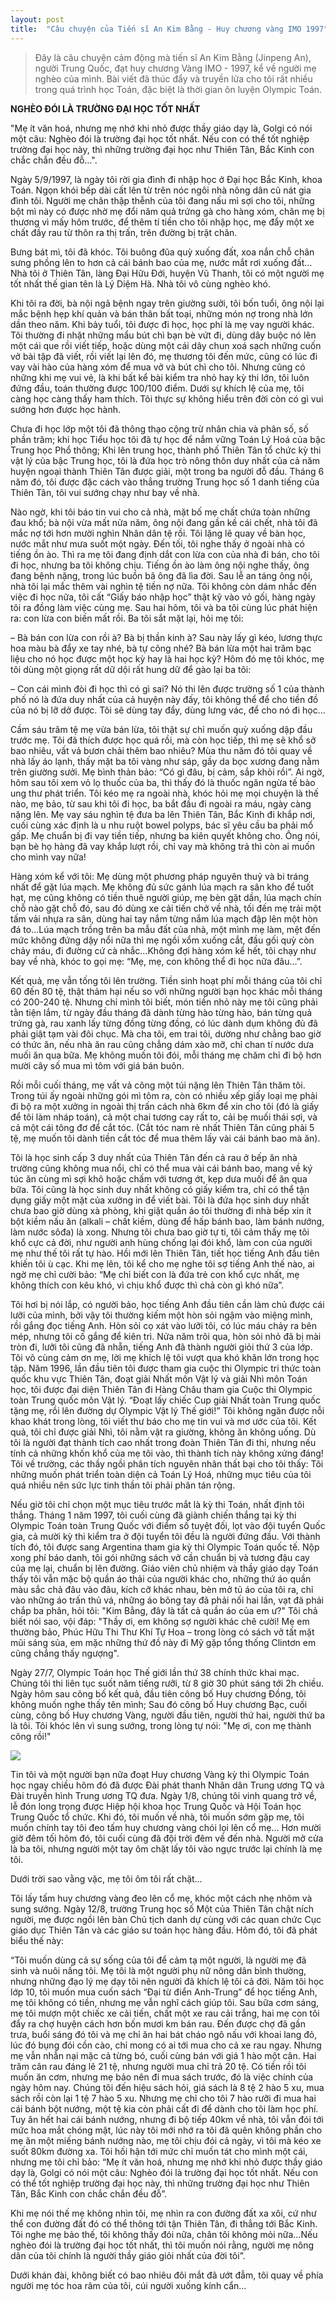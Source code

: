 ```yaml
---
layout: post
title:  "Câu chuyện của Tiến sĩ An Kim Bằng - Huy chương vàng IMO 1997"
---
```


> Đây là câu chuyện cảm động mà tiến sĩ An Kim Bằng (Jinpeng An), người Trung Quốc, đạt huy chương Vàng IMO - 1997, kể về người mẹ nghèo của mình. Bài viết đã thúc đẩy và truyền lửa cho tôi rất nhiều trong quá trình học Toán, đặc biệt là thời gian ôn luyện Olympic Toán.

**NGHÈO ĐÓI LÀ TRƯỜNG ĐẠI HỌC TỐT NHẤT**

"Mẹ ít văn hoá, nhưng mẹ nhớ khi nhỏ được thầy giáo dạy là, Golgi có nói một câu: Nghèo đói
là trường đại học tốt nhất. Nếu con có thể tốt nghiệp trường đại học này, thì những trường đại
học như Thiên Tân, Bắc Kinh con chắc chắn đều đỗ…".

Ngày 5/9/1997, là ngày tôi rời gia đình đi nhập học ở Đại học Bắc Kinh, khoa Toán. Ngọn khói
bếp dài cất lên từ trên nóc ngôi nhà nông dân cũ nát gia đình tôi. Người mẹ chân thập thễnh của
tôi đang nấu mì sợi cho tôi, những bột mì này có được nhờ mẹ đổi năm quả trứng gà cho hàng
xóm, chân mẹ bị thương vì mấy hôm trước, để thêm tí tiền cho tôi nhập học, mẹ đẩy một xe
chất đầy rau từ thôn ra thị trấn, trên đường bị trật chân.

Bưng bát mì, tôi đã khóc. Tôi buông đũa quỳ xuống đất, xoa nắn chỗ chân sưng phồng lên to
hơn cả cái bánh bao của mẹ, nước mắt rơi xuống đất… Nhà tôi ở Thiên Tân, làng Đại Hữu Đới,
huyện Vũ Thanh, tôi có một người mẹ tốt nhất thế gian tên là Lý Diệm Hà. Nhà tôi vô cùng
nghèo khó.

Khi tôi ra đời, bà nội ngã bệnh ngay trên giường sưởi, tôi bốn tuổi, ông nội lại mắc bệnh hẹp khí
quản và bán thân bất toại, những món nợ trong nhà lớn dần theo năm. Khi bảy tuổi, tôi được đi
học, học phí là mẹ vay người khác. Tôi thường đi nhặt những mẩu bút chì bạn bè vứt đi, dùng
dây buộc nó lên một cái que rồi viết tiếp, hoặc dùng một cái dây chun xoá sạch những cuốn vở
bài tập đã viết, rồi viết lại lên đó, mẹ thương tôi đến mức, cũng có lúc đi vay vài hào của hàng
xóm để mua vở và bút chì cho tôi. Nhưng cũng có những khi mẹ vui vẻ, là khi bất kể bài kiểm
tra nhỏ hay kỳ thi lớn, tôi luôn đứng đầu, toán thường được 100/100 điểm. Dưới sự khích lệ
của mẹ, tôi càng học càng thấy ham thích. Tôi thực sự không hiểu trên đời còn có gì vui sướng
hơn được học hành.

Chưa đi học lớp một tôi đã thông thạo cộng trừ nhân chia và phân số, số phần trăm; khi học
Tiểu học tôi đã tự học để nắm vững Toán Lý Hoá của bậc Trung học Phổ thông; Khi lên trung
học, thành phố Thiên Tân tổ chức kỳ thi vật lý của bậc Trung học, tôi là đứa học trò nông thôn
duy nhất của cả năm huyện ngoại thành Thiên Tân được giải, một trong ba người đỗ đầu.
Tháng 6 năm đó, tôi được đặc cách vào thẳng trường Trung học số 1 danh tiếng của Thiên
Tân, tôi vui sướng chạy như bay về nhà.

Nào ngờ, khi tôi báo tin vui cho cả nhà, mặt bố mẹ chất chứa toàn những đau khổ; bà nội vừa
mất nửa năm, ông nội đang gần kề cái chết, nhà tôi đã mắc nợ tới hơn mười nghìn Nhân dân tệ
rồi. Tôi lặng lẽ quay về bàn học, nước mắt như mưa suốt một ngày. Đến tối, tôi nghe thấy ở
ngoài nhà có tiếng ồn ào. Thì ra mẹ tôi đang định dắt con lừa con của nhà đi bán, cho tôi đi học,
nhưng ba tôi không chịu. Tiếng ồn ào làm ông nội nghe thấy, ông đang bệnh nặng, trong lúc
buồn bã ông đã lìa đời. Sau lễ an táng ông nội, nhà tôi lại mắc thêm vài nghìn tệ tiền nợ nữa.
Tôi không còn dám nhắc đến việc đi học nữa, tôi cất “Giấy báo nhập học” thật kỹ vào vỏ gối,
hàng ngày tôi ra đồng làm việc cùng mẹ. Sau hai hôm, tôi và ba tôi cùng lúc phát hiện ra: con
lừa con biến mất rồi. Ba tôi sắt mặt lại, hỏi mẹ tôi:

– Bà bán con lừa con rồi à? Bà bị thần kinh à? Sau này lấy gì kéo, lương thực hoa màu bà đẩy
xe tay nhé, bà tự cõng nhé? Bà bán lừa một hai trăm bạc liệu cho nó học được một học kỳ hay
là hai học kỳ?
Hôm đó mẹ tôi khóc, mẹ tôi dùng một giọng rất dữ dội rất hung dữ để gào lại ba tôi:

– Con cái mình đòi đi học thì có gì sai? Nó thi lên được trường số 1 của thành phố nó là đứa
duy nhất của cả huyện này đấy, tôi không thể để cho tiền đồ của nó bị lỡ dở được. Tôi sẽ dùng
tay đẩy, dùng lưng vác, để cho nó đi học…

Cầm sáu trăm tệ mẹ vừa bán lừa, tôi thật sự chỉ muốn quỳ xuống dập đầu trước mẹ. Tôi đã
thích được học quá rồi, mà còn học tiếp, thì mẹ sẽ khổ sở bao nhiêu, vất vả bươn chải thêm
bao nhiêu? Mùa thu năm đó tôi quay về nhà lấy áo lạnh, thấy mặt ba tôi vàng như sáp, gầy da
bọc xương đang nằm trên giường sưởi. Mẹ bình thản bảo: “Có gì đâu, bị cảm, sắp khỏi rồi”. Ai
ngờ, hôm sau tôi xem vỏ lọ thuốc của ba, thì thấy đó là thuốc ngăn ngừa tế bào ung thư phát
triển. Tôi kéo mẹ ra ngoài nhà, khóc hỏi mẹ mọi chuyện là thế nào, mẹ bảo, từ sau khi tôi đi
học, ba bắt đầu đi ngoài ra máu, ngày càng nặng lên.
Mẹ vay sáu nghìn tệ đưa ba lên Thiên Tân, Bắc Kinh đi khắp nơi, cuối cùng xác định là u nhu
ruột bowel polyps, bác sĩ yêu cầu ba phải mổ gấp. Mẹ chuẩn bị đi vay tiền tiếp, nhưng ba kiên
quyết không cho. Ông nói, bạn bè họ hàng đã vay khắp lượt rồi, chỉ vay mà không trả thì còn ai
muốn cho mình vay nữa!

Hàng xóm kể với tôi: Mẹ dùng một phương pháp nguyên thuỷ và bi tráng nhất để gặt lúa mạch.
Mẹ không đủ sức gánh lúa mạch ra sân kho để tuốt hạt, mẹ cũng không có tiền thuê người
giúp, mẹ bèn gặt dần, lúa mạch chín chỗ nào gặt chỗ đó, sau đó dùng xe cải tiến chở về nhà,
tối đến mẹ trải một tấm vải nhựa ra sân, dùng hai tay nắm từng nắm lúa mạch đập lên một hòn
đá to…Lúa mạch trồng trên ba mẫu đất của nhà, một mình mẹ làm, mệt đến mức không đứng
dậy nổi nữa thì mẹ ngồi xổm xuống cắt, đầu gối quỳ còn chảy máu, đi đường cứ cà
nhắc…Không đợi hàng xóm kể hết, tôi chạy như bay về nhà, khóc to gọi mẹ: “Mẹ, mẹ, con
không thể đi học nữa đâu…”.

Kết quả, mẹ vẫn tống tôi lên trường. Tiền sinh hoạt phí mỗi tháng của tôi chỉ 60 đến 80 tệ, thật
thảm hại nếu so với những người bạn học khác mỗi tháng có 200-240 tệ. Nhưng chỉ mình tôi
biết, món tiền nhỏ này mẹ tôi cũng phải tằn tiện lắm, từ ngày đầu tháng đã dành từng hào từng
hào, bán từng quả trứng gà, rau xanh lấy từng đồng từng đồng, có lúc dành dụm không đủ đã
phải giật tạm vài đôi chục. Mà cha tôi, em trai tôi, dường như chẳng bao giờ có thức ăn, nếu
nhà ăn rau cũng chẳng dám xào mỡ, chỉ chan tí nước dưa muối ăn qua bữa. Mẹ không muốn
tôi đói, mỗi tháng mẹ chăm chỉ đi bộ hơn mười cây số mua mì tôm với giá bán buôn.

Rồi mỗi cuối tháng, mẹ vất vả cõng một túi nặng lên Thiên Tân thăm tôi. Trong túi ấy ngoài
những gói mì tôm ra, còn có nhiều xếp giấy loại mẹ phải đi bộ ra một xưởng in ngoài thị trấn
cách nhà 6km để xin cho tôi (đó là giấy để tôi làm nháp toán), cả một chai tương cay rất to, cải
bẹ muối thái sợi, và cả một cái tông đơ để cắt tóc. (Cắt tóc nam rẻ nhất Thiên Tân cũng phải 5
tệ, mẹ muốn tôi dành tiền cắt tóc để mua thêm lấy vài cái bánh bao mà ăn).

Tôi là học sinh cấp 3 duy nhất của Thiên Tân đến cả rau ở bếp ăn nhà trường cũng không mua
nổi, chỉ có thể mua vài cái bánh bao, mang về ký túc ăn cùng mì sợi khô hoặc chấm với tương
ớt, kẹp dưa muối để ăn qua bữa. Tôi cũng là học sinh duy nhất không có giấy kiểm tra, chỉ có
thể tận dụng giấy một mặt của xưởng in để viết bài. Tôi là đứa học sinh duy nhất chưa bao giờ
dùng xà phòng, khi giặt quần áo tôi thường đi nhà bếp xin ít bột kiềm nấu ăn (alkali – chất kiềm,
dùng để hấp bánh bao, làm bánh nướng, làm nước sôđa) là xong. Nhưng tôi chưa bao giờ tự ti,
tôi cảm thấy mẹ tôi khổ cực cả đời, như người anh hùng chống lại đói khổ, làm con của người
mẹ như thế tôi rất tự hào. Hồi mới lên Thiên Tân, tiết học tiếng Anh đầu tiên khiến tôi ù cạc. Khi
mẹ lên, tôi kể cho mẹ nghe tôi sợ tiếng Anh thế nào, ai ngờ mẹ chỉ cười bảo: “Mẹ chỉ biết con là
đứa trẻ con khổ cực nhất, mẹ không thích con kêu khó, vì chịu khổ được thì chả còn gì khó
nữa”.

Tôi hơi bị nói lắp, có người bảo, học tiếng Anh đầu tiên cần làm chủ được cái lưỡi của mình,
bởi vậy tôi thường kiếm một hòn sỏi ngậm vào miệng mình, rồi gắng đọc tiếng Anh. Hòn sỏi cọ
xát vào lưỡi tôi, có lúc máu chảy ra bên mép, nhưng tôi cố gắng để kiên trì. Nửa năm trôi qua,
hòn sỏi nhỏ đã bị mài tròn đi, lưỡi tôi cũng đã nhẵn, tiếng Anh đã thành người giỏi thứ 3 của
lớp. Tôi vô cùng cảm ơn mẹ, lời mẹ khích lệ tôi vượt qua khó khăn lớn trong học tập. Năm
1996, lần đầu tiên tôi được tham gia cuộc thi Olympic tri thức toàn quốc khu vực Thiên Tân,
đoạt giải Nhất môn Vật lý và giải Nhì môn Toán học, tôi được đại diện Thiên Tân đi Hàng Châu
tham gia Cuộc thi Olympic toàn Trung quốc môn Vật lý. “Đoạt lấy chiếc Cup giải Nhất toàn
Trung quốc tặng mẹ, rồi lên đường dự Olympic Vật lý Thế giới!” Tôi không ngăn được nỗi khao
khát trong lòng, tôi viết thư báo cho mẹ tin vui và mơ ước của tôi. Kết quả, tôi chỉ được giải Nhì,
tôi nằm vật ra giường, không ăn không uống. Dù tôi là người đạt thành tích cao nhất trong đoàn
Thiên Tân đi thi, nhưng nếu tính cả những khốn khổ của mẹ tôi vào, thì thành tích này không
xứng đáng! Tôi về trường, các thầy ngồi phân tích nguyên nhân thất bại cho tôi thấy: Tôi những
muốn phát triển toàn diện cả Toán Lý Hoá, những mục tiêu của tôi quá nhiều nên sức lực tinh
thần tôi phải phân tán rộng.

Nếu giờ tôi chỉ chọn một mục tiêu trước mắt là kỳ thi Toán, nhất định tôi thắng. Tháng 1 năm
1997, tôi cuối cùng đã giành chiến thắng tại kỳ thi Olympic Toán toàn Trung Quốc với điểm số
tuyệt đối, lọt vào đội tuyển Quốc gia, cả mười kỳ thi kiểm tra ở đội tuyển tôi đều là người đứng
đầu. Với thành tích đó, tôi được sang Argentina tham gia kỳ thi Olympic Toán quốc tế. Nộp xong
phí báo danh, tôi gói những sách vở cần chuẩn bị và tương đậu cay của mẹ lại, chuẩn bị lên
đường. Giáo viên chủ nhiệm và thầy giáo dạy Toán thấy tôi vẫn mặc bộ quần áo thải của người
khác cho, những thứ áo quần màu sắc chả đâu vào đâu, kích cỡ khác nhau, bèn mở tủ áo của
tôi ra, chỉ vào những áo trấn thủ vá, những áo bông tay đã phải nối hai lần, vạt đã phải chắp ba
phân, hỏi tôi:
"Kim Bằng, đây là tất cả quần áo của em ư?"
Tôi chả biết nói sao, vội đáp: "Thầy ơi, em không sợ người khác chê cười! Mẹ em thường bảo,
Phúc Hữu Thi Thư Khí Tự Hoa – trong lòng có sách vở tất mặt mũi sáng sủa, em mặc những
thứ đồ này đi Mỹ gặp tổng thống Clintơn em cũng chẳng thấy ngượng".

Ngày 27/7, Olympic Toán học Thế giới lần thứ 38 chính thức khai mạc. Chúng tôi thi liên tục
suốt năm tiếng rưỡi, từ 8 giờ 30 phút sáng tới 2h chiều. Ngày hôm sau công bố kết quả, đầu
tiên công bố Huy chương Đồng, tôi không muốn nghe thấy tên mình; Sau đó công bố Huy
chương Bạc, cuối cùng, công bố Huy chương Vàng, người đầu tiên, người thứ hai, người thứ
ba là tôi. Tôi khóc lên vì sung sướng, trong lòng tự nói: "Mẹ ơi, con mẹ thành công rồi!"

![](/images/JinpengAn/score.png)

Tin tôi và một người bạn nữa đoạt Huy chương Vàng kỳ thi Olympic Toán học ngay chiều hôm
đó đã được Đài phát thanh Nhân dân Trung ương TQ và Đài truyền hình Trung ương TQ đưa.
Ngày 1/8, chúng tôi vinh quang trở về, lễ đón long trọng được Hiệp hội khoa học Trung Quốc và
Hội Toán học Trung Quốc tổ chức. Khi đó, tôi muốn về nhà, tôi muốn sớm gặp mẹ, tôi muốn
chính tay tôi đeo tấm huy chương vàng chói lọi lên cổ mẹ… Hơn mười giờ đêm tối hôm đó, tôi
cuối cùng đã đội trời đêm về đến nhà. Người mở cửa là ba tôi, nhưng người một tay ôm chặt
lấy tôi vào ngực trước lại chính là mẹ tôi.

Dưới trời sao vằng vặc, mẹ tôi ôm tôi rất chặt…

Tôi lấy tấm huy chương vàng đeo lên cổ mẹ, khóc một cách nhẹ nhõm và sung sướng. Ngày
12/8, trường Trung học số Một của Thiên Tân chật ních người, mẹ được ngồi lên bàn Chủ tịch
danh dự cùng với các quan chức Cục giáo dục Thiên Tân và các giáo sư toán học hàng đầu.
Hôm đó, tôi đã phát biểu thế này:

“Tôi muốn dùng cả sự sống của tôi để cảm tạ một người, là người mẹ đã sinh và nuôi nấng tôi.
Mẹ tôi là một người phụ nữ nông dân bình thường, nhưng những đạo lý mẹ dạy tôi nên người
đã khích lệ tôi cả đời. Năm tôi học lớp 10, tôi muốn mua cuốn sách “Đại từ điển Anh-Trung” để
học tiếng Anh, mẹ tôi không có tiền, nhưng mẹ vẫn nghĩ cách giúp tôi. Sau bữa cơm sáng, mẹ
tôi mượn một chiếc xe cải tiến, chất một xe rau cải trắng, hai mẹ con tôi đẩy ra chợ huyện cách
hơn bốn mươi km bán rau. Đến được chợ đã gần trưa, buổi sáng đó tôi và mẹ chỉ ăn hai bát
cháo ngô nấu với khoai lang đỏ, lúc đó bụng đói cồn cào, chỉ mong có ai tới mua cho cả xe rau
ngay. Nhưng mẹ vẫn nhẫn nại mặc cả từng bó, cuối cùng bán với giá 1 hào một cân. Hai trăm
cân rau đáng lẽ 21 tệ, nhưng người mua chỉ trả 20 tệ. Có tiền rồi tôi muốn ăn cơm, nhưng mẹ
bảo nên đi mua sách trước, đó là việc chính của ngày hôm nay. Chúng tôi đến hiệu sách hỏi,
giá sách là 8 tệ 2 hào 5 xu, mua sách rồi còn lại 1 tệ 7 hào 5 xu. Nhưng mẹ chỉ cho tôi 7 hào
rưỡi đi mua hai cái bánh bột nướng, một tệ kia còn phải cất đi để dành cho tôi làm học phí. Tuy
ăn hết hai cái bánh nướng, nhưng đi bộ tiếp 40km về nhà, tôi vẫn đói tới mức hoa mắt chóng
mặt, lúc này tôi mới nhớ ra tôi đã quên không phần cho mẹ ăn một miếng bánh nướng nào, mẹ
tôi chịu đói cả ngày, vì tôi mà kéo xe suốt 80km đường xa. Tôi hối hận tới mức chỉ muốn tát cho
mình một cái, nhưng mẹ tôi chỉ bảo: “Mẹ ít văn hoá, nhưng mẹ nhớ khi nhỏ được thầy giáo dạy
là, Golgi có nói một câu: Nghèo đói là trường đại học tốt nhất. Nếu con có thể tốt nghiệp trường
đại học này, thì những trường đại học như Thiên Tân, Bắc Kinh con chắc chắn đều đỗ”.

Khi mẹ nói thế mẹ không nhìn tôi, mẹ nhìn ra con đường đất xa xôi, cứ như thể con đường đất
đó có thể thông tới tận Thiên Tân, đi thẳng tới Bắc Kinh. Tôi nghe mẹ bảo thế, tôi không thấy
đói nữa, chân tôi không mỏi nữa…Nếu nghèo đói là trường đại học tốt nhất, thì tôi muốn nói
rằng, người mẹ nông dân của tôi chính là người thầy giáo giỏi nhất của đời tôi”.

Dưới khán đài, không biết có bao nhiêu đôi mắt đã ướt đẫm, tôi quay về phía người mẹ tóc hoa
râm của tôi, cúi người xuống kính cẩn…